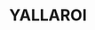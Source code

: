 ---
lastmod: '2025-04-06T06:05:20+00:00'
latitude: -29.11854168
layout: suburb
longitude: 150.5199163
postcode: '2408'
state: NSW
title: YALLAROI
url: /nsw/yallaroi/
---